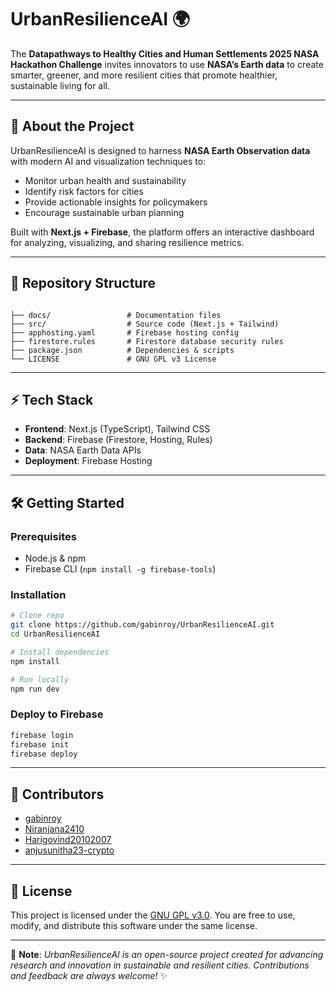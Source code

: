 # UrbanResilienceAI 🌍

The **Datapathways to Healthy Cities and Human Settlements 2025 NASA Hackathon Challenge** invites innovators to use **NASA’s Earth data** to create smarter, greener, and more resilient cities that promote healthier, sustainable living for all.  

---

## 🚀 About the Project
UrbanResilienceAI is designed to harness **NASA Earth Observation data** with modern AI and visualization techniques to:
- Monitor urban health and sustainability
- Identify risk factors for cities
- Provide actionable insights for policymakers
- Encourage sustainable urban planning

Built with **Next.js + Firebase**, the platform offers an interactive dashboard for analyzing, visualizing, and sharing resilience metrics.

---

## 📂 Repository Structure
```

├── docs/                 # Documentation files
├── src/                  # Source code (Next.js + Tailwind)
├── apphosting.yaml       # Firebase hosting config
├── firestore.rules       # Firestore database security rules
├── package.json          # Dependencies & scripts
└── LICENSE               # GNU GPL v3 License

````

---

## ⚡ Tech Stack
- **Frontend**: Next.js (TypeScript), Tailwind CSS
- **Backend**: Firebase (Firestore, Hosting, Rules)
- **Data**: NASA Earth Data APIs
- **Deployment**: Firebase Hosting

---

## 🛠️ Getting Started

### Prerequisites
- Node.js & npm
- Firebase CLI (`npm install -g firebase-tools`)

### Installation
```bash
# Clone repo
git clone https://github.com/gabinroy/UrbanResilienceAI.git
cd UrbanResilienceAI

# Install dependencies
npm install

# Run locally
npm run dev
````

### Deploy to Firebase

```bash
firebase login
firebase init
firebase deploy
```

---

## 👥 Contributors

* [gabinroy](https://github.com/gabinroy)
* [Niranjana2410](https://github.com/Niranjana2410)
* [Harigovind20102007](https://github.com/Harigovind20102007)
* [anjusunitha23-crypto](https://github.com/anjusunitha23-crypto)

---

## 📜 License

This project is licensed under the [GNU GPL v3.0](https://github.com/gabinroy/UrbanResilienceAI/blob/main/LICENSE).
You are free to use, modify, and distribute this software under the same license.

---

📌 **Note**:
*UrbanResilienceAI is an open-source project created for advancing research and innovation in sustainable and resilient cities. Contributions and feedback are always welcome!* ✨

```
